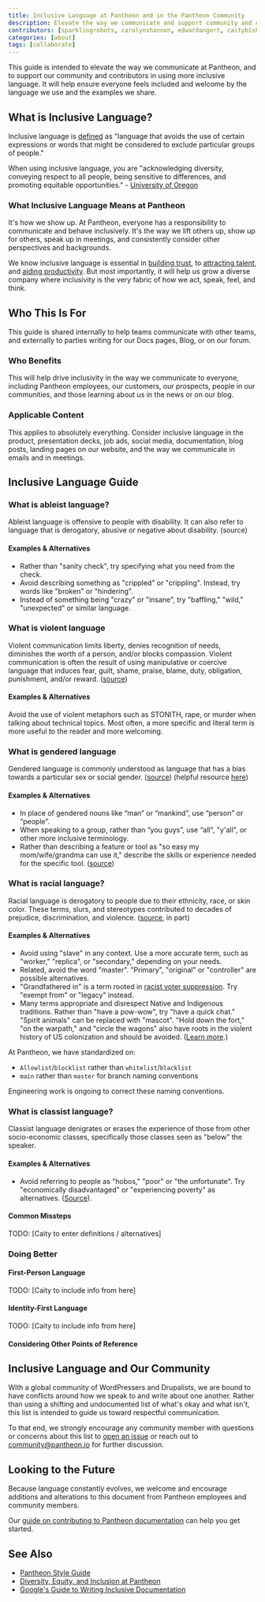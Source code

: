 ```yaml
---
title: Inclusive Language at Pantheon and in the Pantheon Community
description: Elevate the way we communicate and support community and contributors in using more inclusive language.
contributors: [sparklingrobots, carolynshannon, edwardangert, caitybishop, katiemac]
categories: [about]
tags: [collaborate]
---
```


This guide is intended to elevate the way we communicate at Pantheon, and to support our community and contributors in using more inclusive language. It will help ensure everyone feels included and welcome by the language we use and the examples we share.

## What is Inclusive Language?

Inclusive language is [defined](https://www.collinsdictionary.com/us/dictionary/english/inclusive-language) as "language that avoids the use of certain expressions or words that might be considered to exclude particular groups of people."

When using inclusive language, you are "acknowledging diversity, conveying respect to all people, being sensitive to differences, and promoting equitable opportunities." - [University of Oregon](https://communications.uoregon.edu/inclusive-language)

### What Inclusive Language Means at Pantheon

It's how we show up. At Pantheon, everyone has a responsibility to communicate and behave inclusively. It's the way we lift others up, show up for others, speak up in meetings, and consistently consider other perspectives and backgrounds.

We know inclusive language is essential in [building trust](https://www.forbes.com/sites/forbestechcouncil/2020/04/03/why-inclusive-language-matters-in-tech/#336a80c96017), to [attracting talent](https://medium.com/diversity-together/70-inclusive-language-principles-that-will-make-you-a-more-successful-recruiter-part-1-79b7342a0923), and [aiding productivity](https://www.mckinsey.com/business-functions/organization/our-insights/delivering-through-diversity). But most importantly, it will help us grow a diverse company where inclusivity is the very fabric of how we act, speak, feel, and think.

## Who This Is For

This guide is shared internally to help teams communicate with other teams, and externally to parties writing for our Docs pages, Blog, or on our forum.

### Who Benefits

This will help drive inclusivity in the way we communicate to everyone, including Pantheon employees, our customers, our prospects, people in our communities, and those learning about us in the news or on our blog.

### Applicable Content

This applies to absolutely everything. Consider inclusive language in the product, presentation decks, job ads, social media, documentation, blog posts, landing pages on our website, and the way we communicate in emails and in meetings.

## Inclusive Language Guide

### What is ableist language?

Ableist language is offensive to people with disability. It can also refer to language that is derogatory, abusive or negative about disability. (source)

#### Examples & Alternatives

* Rather than "sanity check", try specifying what you need from the check. 
* Avoid describing something as "crippled" or "crippling". Instead, try words like "broken" or "hindering".
* Instead of something being "crazy" or "insane", try "baffling," "wild," "unexpected" or similar language.

### What is violent language

Violent communication limits liberty, denies recognition of needs, diminishes the worth of a person, and/or blocks compassion. Violent communication is often the result of using manipulative or coercive language that induces fear, guilt, shame, praise, blame, duty, obligation, punishment, and/or reward. ([source](https://www.heartland.edu/documents/idc/What%20is%20violent%20comm%20and%20nvc%20(Winters).pdf))

#### Examples & Alternatives

Avoid the use of violent metaphors such as STONITH, rape, or murder when talking about technical topics. Most often, a more specific and literal term is more useful to the reader and more welcoming. 

### What is gendered language

Gendered language is commonly understood as language that has a bias towards a particular sex or social gender. ([source](https://www.google.com/search?q=gendered+language&oq=gendered+language&aqs=chrome..69i57j0l4j46j0l2.1907j0j7&sourceid=chrome&ie=UTF-8)) (helpful resource [here](https://oxfordre.com/communication/view/10.1093/acrefore/9780190228613.001.0001/acrefore-9780190228613-e-470))

#### Examples & Alternatives

* In place of gendered nouns like “man” or “mankind”, use “person” or “people”. 
* When speaking to a group, rather than “you guys”, use “all", "y'all", or other more inclusive terminology.  
* Rather than describing a feature or tool as "so easy my mom/wife/grandma can use it," describe the skills or experience needed for the specific tool. ([source](https://geekfeminism.wikia.org/wiki/So_simple,_your_mother_could_do_it))

### What is racial language?

Racial language is derogatory to people due to their ethnicity, race, or skin color. These terms, slurs, and stereotypes contributed to decades of prejudice, discrimination, and violence. ([source](https://online.rider.edu/online-bachelors-degrees/liberal-studies/guide-to-using-inclusive-language/), in part) 

#### Examples & Alternatives

* Avoid using "slave" in any context. Use a more accurate term, such as "worker," "replica", or "secondary," depending on your needs. 
* Related, avoid the word "master". "Primary", "original" or "controller" are possible alternatives. 
* "Grandfathered in" is a term rooted in [racist voter suppression](https://history.howstuffworks.com/american-civil-war/grandfathered-in.htm). Try "exempt from" or "legacy" instead.
* Many terms appropriate and disrespect Native and Indigenous traditions. Rather than "have a pow-wow", try "have a quick chat." "Spirit animals" can be replaced with "mascot". "Hold down the fort," "on the warpath," and "circle the wagons" also have roots in the violent history of US colonization and should be avoided. ([Learn more](https://www.ictinc.ca/blog/culturally-offensive-phrases-you-should-use-at).)

At Pantheon, we have standardized on:

- `Allowlist`/`blocklist` rather than `whitelist`/`blacklist`
- `main` rather than `master` for branch naming conventions

Engineering work is ongoing to correct these naming conventions.

### What is classist language?

Classist language denigrates or erases the experience of those from other socio-economic classes, specifically those classes seen as "below" the speaker.

#### Examples & Alternatives

* Avoid referring to people as "hobos," "poor" or "the unfortunate". Try "economically disadvantaged" or "experiencing poverty" as alternatives. ([Source](https://online.rider.edu/online-bachelors-degrees/liberal-studies/guide-to-using-inclusive-language/)).

#### Common Missteps

TODO: [Caity to enter definitions / alternatives]

### Doing Better

#### First-Person Language

TODO: [Caity to include info from here]

#### Identity-First Language

TODO: [Caity to include info from here]

#### Considering Other Points of Reference

## Inclusive Language and Our Community

With a global community of WordPressers and Drupalists, we are bound to have conflicts around how we speak to and write about one another. Rather than using a shifting and undocumented list of what's okay and what isn't, this list is intended to guide us toward respectful communication. 

To that end, we strongly encourage any community member with questions or concerns about this list to [open an issue](https://pantheon.io/docs/contribute) or reach out to community@pantheon.io for further discussion.

## Looking to the Future

Because language constantly evolves, we welcome and encourage additions and alterations to this document from Pantheon employees and community members.

Our [guide on contributing to Pantheon documentation](https://pantheon.io/docs/contribute) can help you get started. 

## See Also

- [Pantheon Style Guide](/style-guide)  
- [Diversity, Equity, and Inclusion at Pantheon](https://pantheon.io/blog/diversity-equity-and-inclusion-pantheon)
- [Google's Guide to Writing Inclusive Documentation](https://developers.google.com/style/inclusive-documentation)